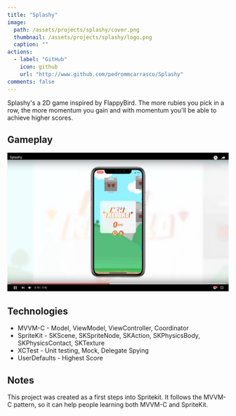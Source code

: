 ```yaml
---
title: "Splashy"
image: 
  path: /assets/projects/splashy/cover.png
  thumbnail: /assets/projects/splashy/logo.png
  caption: ""
actions:
  - label: "GitHub"
    icon: github
    url: "http://www.github.com/pedrommcarrasco/Splashy"
comments: false
---
```


Splashy's a 2D game inspired by FlappyBird. The more rubies you pick in a row, the more momentum you gain and with momentum you'll be able to achieve higher scores.

##  Gameplay
[![](https://github.com/pedrommcarrasco/pedrommcarrasco.github.io/blob/master/assets/projects/splashy/thumbnail.png?raw=true)](https://youtu.be/lszLEUmDhlY "Click to watch Splashy's Gameplay")

## Technologies
* MVVM-C - Model, ViewModel, ViewController, Coordinator
* SpriteKit - SKScene, SKSpriteNode, SKAction, SKPhysicsBody, SKPhysicsContact, SKTexture
* XCTest - Unit testing, Mock, Delegate Spying
* UserDefaults - Highest Score

## Notes
This project was created as a first steps into Spritekit. It follows the MVVM-C pattern, so it can help people learning both MVVM-C and SpriteKit.
